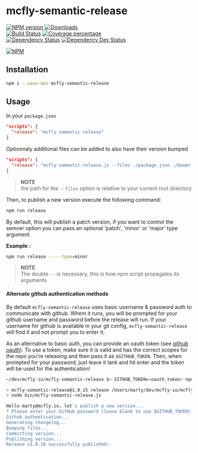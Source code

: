 # mcfly-semantic-release

[![NPM version][npm-image]][npm-url] [![Downloads][downloads-image]][downloads-url]   
[![Build Status][travis-image]][travis-url] [![Coverage percentage][coveralls-image]][coveralls-url]    
[![Dependency Status][daviddm-image]][daviddm-url] [![Dependency Dev Status][daviddm-dev-image]][daviddm-dev-url]    

[![NPM][npm-nodei-image]][npm-nodei-url]

## Installation
```bash
npm i --save-dev mcfly-semantic-release
```

## Usage
In your `package.json`
```json
"scripts": {
  "release": "mcfly-semantic-release"
}
```

Optionnaly additional files can be added to also have their version bumped

```json
"scripts": {
  "release": "mcfly-semantic-release.js --files ./package.json ./bower.json ./config.xml"
}
```

> **NOTE**    
> the path for the `--files` option is relative to your current root directory

Then, to publish a new version execute the following command:

```bash
npm run release
```

By default, this will publish a patch version, if you want to control the semver option you can pass an optional 'patch', 'minor' or 'major' type argument.

**Example :**

```bash
npm run release -- --type=minor
```

> **NOTE**    
> The double `--` is necessary, this is how npm script propagates its arguments

#### Alternate github authentication methods

By default `mcfly-semantic-release` uses basic username & password auth to communicate with github. Whem it runs, you will be prompted for your github username and password before the release will run. If your username for github is available in your git config, `mcfly-semantic-release` will find it and not prompt you to enter it.

As an alternative to basic auth, you can provide an oauth token (see [github oauth](https://developer.github.com/v3/oauth/)). To use a token, make sure it is valid and has the correct scopes for the repo you're releasing and then pass it as `$GITHUB_TOKEN`. Then, when prompted for your password, just leave it lank and hit enter and the token will be used for the authentication!
```sh
~/dev/mcfly-io/mcfly-semantic-release $> GITHUB_TOKEN=<oauth_token> npm run release

> mcfly-semantic-release@1.0.15 release /Users/marty/dev/mcfly-io/mcfly-semantic-release
> node bin/mcfly-semantic-release.js

Hello marty@mcfly.io, let's publish a new version...
? Please enter your GitHub password (leave blank to use $GITHUB_TOKEN)
Github authentication...
Generating changelog...
Bumping files...
Committing version...
Publishing version...
Release v1.0.16 successfully published!
```

[npm-image]: https://badge.fury.io/js/mcfly-semantic-release.svg
[npm-url]: https://npmjs.org/package/mcfly-semantic-release
[npm-nodei-image]: https://nodei.co/npm/mcfly-semantic-release.png?downloads=false&downloadRank=false&stars=false
[npm-nodei-url]: https://nodei.co/npm/mcfly-semantic-release
[downloads-image]: http://img.shields.io/npm/dm/mcfly-semantic-release.svg
[downloads-url]: http://badge.fury.io/js/mcfly-semantic-release
[travis-image]: https://travis-ci.org/mcfly-io/mcfly-semantic-release.svg?branch=master
[travis-url]: https://travis-ci.org/mcfly-io/mcfly-semantic-release
[daviddm-image]: https://david-dm.org/mcfly-io/mcfly-semantic-release.svg?theme=shields.io
[daviddm-url]: https://david-dm.org/mcfly-io/mcfly-semantic-release
[daviddm-dev-image]: https://david-dm.org/mcfly-io/mcfly-semantic-release/dev-status.svg?theme=shields.io
[daviddm-dev-url]: https://david-dm.org/mcfly-io/mcfly-semantic-release#info=devDependencies
[coveralls-image]: https://coveralls.io/repos/mcfly-io/mcfly-semantic-release/badge.svg
[coveralls-url]: https://coveralls.io/r/mcfly-io/mcfly-semantic-release
[gitter-image]: https://badges.gitter.im/Join%20Chat.svg
[gitter-url]: https://gitter.im/mcfly-io/mcfly-semantic-release?utm_source=badge&utm_medium=badge&utm_campaign=pr-badge&utm_content=badge


